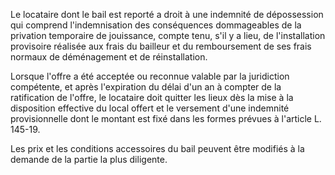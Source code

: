 Le locataire dont le bail est reporté a droit à une indemnité de dépossession qui comprend l'indemnisation des conséquences dommageables de la privation temporaire de jouissance, compte tenu, s'il y a lieu, de l'installation provisoire réalisée aux frais du bailleur et du remboursement de ses frais normaux de déménagement et de réinstallation.

Lorsque l'offre a été acceptée ou reconnue valable par la juridiction compétente, et après l'expiration du délai d'un an à compter de la ratification de l'offre, le locataire doit quitter les lieux dès la mise à la disposition effective du local offert et le versement d'une indemnité provisionnelle dont le montant est fixé dans les formes prévues à l'article L. 145-19.

Les prix et les conditions accessoires du bail peuvent être modifiés à la demande de la partie la plus diligente.
